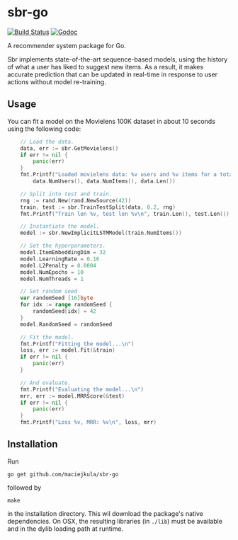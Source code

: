 # sbr-go
[![Build Status](https://travis-ci.org/maciejkula/sbr-go.svg?branch=master)](https://travis-ci.org/maciejkula/sbr-go)
[![Godoc](https://img.shields.io/badge/godoc-reference-5272B4.svg?style=flat-square)](https://godoc.org/github.com/maciejkula/sbr-go)

A recommender system package for Go.

Sbr implements state-of-the-art sequence-based models, using the history of what a user has liked to suggest new items. As a result, it makes accurate prediction that can be updated in real-time in response to user actions without model re-training.

## Usage
You can fit a model on the Movielens 100K dataset in about 10 seconds using the following code:
```go
	// Load the data.
	data, err := sbr.GetMovielens()
	if err != nil {
		panic(err)
	}
	fmt.Printf("Loaded movielens data: %v users and %v items for a total of %v interactions\n",
		data.NumUsers(), data.NumItems(), data.Len())

	// Split into test and train.
	rng := rand.New(rand.NewSource(42))
	train, test := sbr.TrainTestSplit(data, 0.2, rng)
	fmt.Printf("Train len %v, test len %v\n", train.Len(), test.Len())

	// Instantiate the model.
	model := sbr.NewImplicitLSTMModel(train.NumItems())

	// Set the hyperparameters.
	model.ItemEmbeddingDim = 32
	model.LearningRate = 0.16
	model.L2Penalty = 0.0004
	model.NumEpochs = 10
	model.NumThreads = 1

	// Set random seed
	var randomSeed [16]byte
	for idx := range randomSeed {
		randomSeed[idx] = 42
	}
	model.RandomSeed = randomSeed

	// Fit the model.
	fmt.Printf("Fitting the model...\n")
	loss, err := model.Fit(&train)
	if err != nil {
		panic(err)
	}

	// And evaluate.
	fmt.Printf("Evaluating the model...\n")
	mrr, err := model.MRRScore(&test)
	if err != nil {
		panic(err)
	}
	fmt.Printf("Loss %v, MRR: %v\n", loss, mrr)
```
## Installation
Run
```
go get github.com/maciejkula/sbr-go
```
followed by
```
make
```
in the installation directory. This wil download the package's native dependencies.
On OSX, the resulting libraries (in `./lib`) must be available and in the dylib loading
path at runtime.
